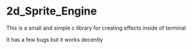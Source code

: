 # 2d_Sprite_Engine
This is a small and simple c library for creating effects inside of terminal

It has a few bugs but it works decently
